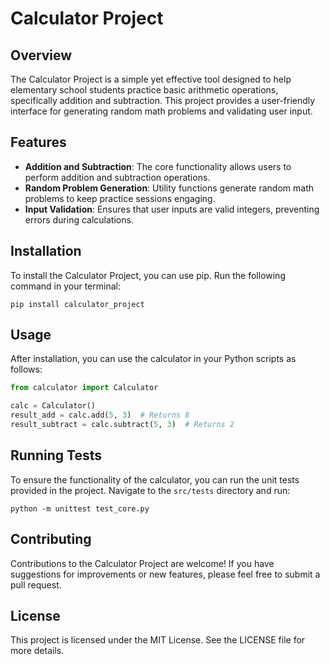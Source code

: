 # Calculator Project

## Overview
The Calculator Project is a simple yet effective tool designed to help elementary school students practice basic arithmetic operations, specifically addition and subtraction. This project provides a user-friendly interface for generating random math problems and validating user input.

## Features
- **Addition and Subtraction**: The core functionality allows users to perform addition and subtraction operations.
- **Random Problem Generation**: Utility functions generate random math problems to keep practice sessions engaging.
- **Input Validation**: Ensures that user inputs are valid integers, preventing errors during calculations.

## Installation
To install the Calculator Project, you can use pip. Run the following command in your terminal:

```
pip install calculator_project
```

## Usage
After installation, you can use the calculator in your Python scripts as follows:

```python
from calculator import Calculator

calc = Calculator()
result_add = calc.add(5, 3)  # Returns 8
result_subtract = calc.subtract(5, 3)  # Returns 2
```

## Running Tests
To ensure the functionality of the calculator, you can run the unit tests provided in the project. Navigate to the `src/tests` directory and run:

```
python -m unittest test_core.py
```

## Contributing
Contributions to the Calculator Project are welcome! If you have suggestions for improvements or new features, please feel free to submit a pull request.

## License
This project is licensed under the MIT License. See the LICENSE file for more details.